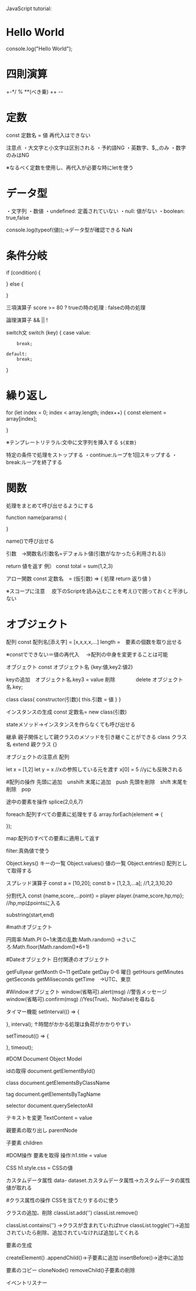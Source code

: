 JavaScript
tutorial:

# Hello World
console.log("Hello World");

# 四則演算
+-*/ % **(べき乗) ++ --

# 定数
const 定数名 = 値
再代入はできない

注意点
・大文字と小文字は区別される
・予約語NG
・英数字、$,_のみ
・数字のみはNG

※なるべく定数を使用し、再代入が必要な時にletを使う

# データ型
・文字列
・数値
・undefined: 定義されていない
・null: 値がない
・boolean: true,false

console.log(typeof(値));→データ型が確認できる
NaN

# 条件分岐
if (condition) {
    
} else {
    
}

三項演算子
score >= 80 ? trueの時の処理 : falseの時の処理

論理演算子
&& || !

switch文
switch (key) {
    case value:
        
        break;

    default:
        break;
}

# 繰り返し
for (let index = 0; index < array.length; index++) {
    const element = array[index];
    
}

※テンプレートリテラル:文中に文字列を挿入する
`${変数}`

特定の条件で処理をストップする
・continue:ループを1回スキップする
・break:ループを終了する

# 関数
処理をまとめて呼び出せるようにする

function name(params) {
    
}

name()で呼び出せる

引数　→関数名(引数名=デフォルト値(引数がなかったら利用される))

return 値を返す
例）
const total = sum(1,2,3)

アロー関数
const 定数名　= (仮引数) => {
    処理
    return 返り値
}

※スコープに注意
　皮下のScriptを読み込むことを考え{}で囲っておくと干渉しない

# オブジェクト
配列
const 配列名[添え字] = [x,x,x,x,...]
length =　要素の個数を取り出せる

※constでできない＝値の再代入
　→配列の中身を変更することは可能

オブジェクト
const オブジェクト名 {key:値,key2:値2}

keyの追加　オブジェクト名.key3 = value
削除　　　　delete オブジェクト名.key;

class
class{
    constructor(引数){
      this.引数 = 値
    }
}

インスタンスの生成
const 定数名= new class(引数)

stateメソッド→インスタンスを作らなくても呼び出せる

継承
親子関係として親クラスのメソッドを引き継ぐことができる
class クラス名 extend 親クラス {}

オブジェクトの注意点
配列

let x = [1,2]
let y = x //xの参照している元を渡す
x[0] = 5 //yにも反映される

#配列の操作
先頭に追加　unshift
末尾に追加　push
先頭を削除　shift
末尾を削除　pop

途中の要素を操作
splice(2,0,6,7)

foreach:配列すべての要素に処理をする
array.forEach(element => {
    
});

map:配列のすべての要素に適用して返す

filter:真偽値で使う

Object.keys() キーの一覧
Object.values() 値の一覧
Object.entries() 配列として取得する

スプレッド演算子
const a = [10,20];
const b = [1,2,3,...a]; //1,2,3,10,20

分割代入
const {name,score,...point} = player
player.{name,score,hp,mp}; //hp,mpはpointsに入る

substring(start,end)

#mathオブジェクト

円周率:Math.PI
0~1未満の乱数:Math.random()
→さいころ:Math.floor(Math.random()*6+1)

#Dateオブジェクト
日付関連のオブジェクト

getFullyear
getMonth 0~11
getDate
getDay 0-6 曜日
getHours
getMinutes
getSeconds
getMiliseconds
getTime　→UTC、東京

#Windowオブジェクト
window(省略可).alert(msg) //警告メッセージ
window(省略可).confirm(msg) //Yes(True)、No(false)を尋ねる

タイマー機能
setInterval(() => {
    
}, interval);
↑時間がかかる処理は負荷がかかりやすい

setTimeout(() => {
    
}, timeout);

#DOM
Document Object Model

idの取得
document.getElementById()

class
document.getElementsByClassName

tag
document.getElementsByTagName

selector
document.querySelectorAll

テキストを変更
TextContent = value

親要素の取り出し
parentNode

子要素
children

#DOM操作
要素を取得
操作:h1.title = value

CSS h1.style.css = CSSの値

カスタムデータ属性
data-
dataset.カスタムデータ属性→カスタムデータの属性値が取れる

#クラス属性の操作
CSSを当てたりするのに使う

クラスの追加、削除
classList.add('')
classList.remove()

classList.contains('') →クラスが含まれていればtrue
classList.toggle('')→追加されていたら削除、追加されていなければ追加してくれる

要素の生成

createElement()
.appendChild()→子要素に追加
insertBefore()→途中に追加

要素のコピー
cloneNode()
removeChild()子要素の削除

イベントリスナー


